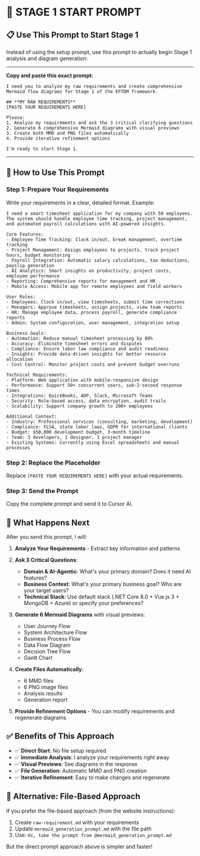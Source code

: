 # 🚀 STAGE 1 START PROMPT

## **📋 Use This Prompt to Start Stage 1**

Instead of using the setup prompt, use this prompt to actually begin Stage 1 analysis and diagram generation:

---

**Copy and paste this exact prompt:**

```
I need you to analyze my raw requirements and create comprehensive Mermaid flow diagrams for Stage 1 of the EFTDM framework.

## **MY RAW REQUIREMENTS**
[PASTE YOUR REQUIREMENTS HERE]

Please:
1. Analyze my requirements and ask the 3 critical clarifying questions
2. Generate 6 comprehensive Mermaid diagrams with visual previews
3. Create both MMD and PNG files automatically
4. Provide iterative refinement options

I'm ready to start Stage 1.
```

---

## **📝 How to Use This Prompt**

### **Step 1: Prepare Your Requirements**
Write your requirements in a clear, detailed format. Example:

```
I need a smart timesheet application for my company with 50 employees. The system should handle employee time tracking, project management, and automated payroll calculations with AI-powered insights.

Core Features:
- Employee Time Tracking: Clock in/out, break management, overtime tracking
- Project Management: Assign employees to projects, track project hours, budget monitoring
- Payroll Integration: Automatic salary calculations, tax deductions, payslip generation
- AI Analytics: Smart insights on productivity, project costs, employee performance
- Reporting: Comprehensive reports for management and HR
- Mobile Access: Mobile app for remote employees and field workers

User Roles:
- Employees: Clock in/out, view timesheets, submit time corrections
- Managers: Approve timesheets, assign projects, view team reports
- HR: Manage employee data, process payroll, generate compliance reports
- Admin: System configuration, user management, integration setup

Business Goals:
- Automation: Reduce manual timesheet processing by 80%
- Accuracy: Eliminate timesheet errors and disputes
- Compliance: Ensure labor law compliance and audit readiness
- Insights: Provide data-driven insights for better resource allocation
- Cost Control: Monitor project costs and prevent budget overruns

Technical Requirements:
- Platform: Web application with mobile-responsive design
- Performance: Support 50+ concurrent users, sub-2-second response times
- Integrations: QuickBooks, ADP, Slack, Microsoft Teams
- Security: Role-based access, data encryption, audit trails
- Scalability: Support company growth to 200+ employees

Additional Context:
- Industry: Professional services (consulting, marketing, development)
- Compliance: FLSA, state labor laws, GDPR for international clients
- Budget: $50,000 development budget, 3-month timeline
- Team: 3 developers, 1 designer, 1 project manager
- Existing Systems: Currently using Excel spreadsheets and manual processes
```

### **Step 2: Replace the Placeholder**
Replace `[PASTE YOUR REQUIREMENTS HERE]` with your actual requirements.

### **Step 3: Send the Prompt**
Copy the complete prompt and send it to Cursor AI.

## **🎯 What Happens Next**

After you send this prompt, I will:

1. **Analyze Your Requirements** - Extract key information and patterns
2. **Ask 3 Critical Questions**:
   - **Domain & AI-Agentic**: What's your primary domain? Does it need AI features?
   - **Business Context**: What's your primary business goal? Who are your target users?
   - **Technical Stack**: Use default stack (.NET Core 8.0 + Vue.js 3 + MongoDB + Azure) or specify your preferences?

3. **Generate 6 Mermaid Diagrams** with visual previews:
   - User Journey Flow
   - System Architecture Flow
   - Business Process Flow
   - Data Flow Diagram
   - Decision Tree Flow
   - Gantt Chart

4. **Create Files Automatically**:
   - 6 MMD files
   - 6 PNG image files
   - Analysis results
   - Generation report

5. **Provide Refinement Options** - You can modify requirements and regenerate diagrams

## **✅ Benefits of This Approach**

- ✅ **Direct Start**: No file setup required
- ✅ **Immediate Analysis**: I analyze your requirements right away
- ✅ **Visual Previews**: See diagrams in the response
- ✅ **File Generation**: Automatic MMD and PNG creation
- ✅ **Iterative Refinement**: Easy to make changes and regenerate

## **🔄 Alternative: File-Based Approach**

If you prefer the file-based approach (from the website instructions):

1. Create `raw-requirement.md` with your requirements
2. Update `mermaid_generation_prompt.md` with the file path
3. Use: `Hi, take the prompt from @mermaid_generation_prompt.md`

But the direct prompt approach above is simpler and faster!
